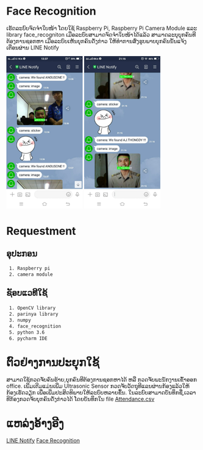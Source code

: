 # Face Recognition
 ເຮັດລະບົບຈົດຈໍາໃບໜ້າ ໂດຍໃຊ້ Raspberry Pi, Raspberry Pi Camera Module ແລະ library face_recogniton ເມືອລະບົບສາມາດຈົດຈໍາໃບໜ້າໄດ້ແລ້ວ ສາມາດລະບຸບຸກຄົນທີຕ້ອງການຊອກຫາ ເມືອລະບົບເຫັນບຸກຄົນດັ່ງກ່າວ ໃຫ້ທໍາການສົ່ງຮູບພາບບຸກຄົນນັ້ນແຈ້ງເຕືອນຜ່ານ LINE Notify
 
<img src="https://github.com/anousoneFS/face_Recognition/raw/master/anousone.jpeg" alt="LINE Notify" width="200" height="400">
<img src="https://github.com/anousoneFS/face_Recognition/raw/master/aj.thongdy.jpeg" alt="LINE Notify" width="200" height="400">


# Requestment
## ອຸປະກອນ
     1. Raspberry pi
     2. camera module
## ຊັອບແວທີໃຊ້
     1. OpenCV library
     2. parinya library
     3. numpy
     4. face_recognition
     5. python 3.6
     6. pycharm IDE 
 
 # ຕົວຢ່າງການປະຍຸກໃຊ້
   ສາມາດໃຊ້ກວດຈັບຄົນຮ້າຍ,ບຸກຄົນທີຕ້ອງການຊອກຫາໄດ້ ຫລື ກວດຈັບພະນັກງານເຂົ້າອອກ office. ເພີ່ມເຕີມແມ່ນເພີ່ມ Ultrasonic Sensor ກວດຈັບວັດຖຸທີແລນຜ່ານກ້ອງແລ້ວໃຫ້ກ້ອງເຮັດວຽກ ເພື່ອເພີ່ມປະສິດທິພາບໃຫ້ລະບົບຫລາຍຂຶ້ນ.
   ໃນລະບົບສາມາດບັນທຶກຊື່,ເວລາ ທີກ້ອງກວດຈັບບຸກຄົນດັ່ງກ່າວໄດ້ ໂດຍບັນທຶກໃນ file [Attendance.csv](https://github.com/anousoneFS/face_Recognition/blob/master/Attendance.csv)
 
 # ແຫລ່ງອ້າງອີງ
 [LINE Notify](https://youtu.be/rwkvgtXgCZs)
 [Face Recognition]( https://youtu.be/sz25xxF_AVE)
 
   
     
     
